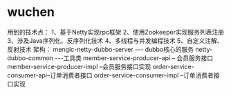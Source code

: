 # wuchen
用到的技术点：
1、基于Netty实现rpc框架
2、使用Zookeeper实现服务列表注册
3、涉及Java序列化、反序列化技术
4、多线程与并发编程技术
5、自定义注解、反射技术
架构：
menglc-netty-dubbo-server ---  dubbo核心的服务
netty-dubbo-common  ---工具类
member-service-producer-api – 会员服务接口
member-service-producer-impl –会员服务接口实现
order-service-consumer-api–订单消费者接口
order-service-consumer-impl –订单消费者接口实现
